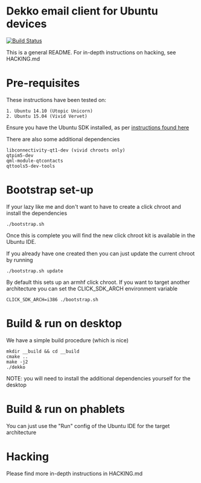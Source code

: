 # Dekko email client for Ubuntu devices #

[![Build Status](http://dekko-ci.cloudapp.net:8080/job/d-test-devel/badge/icon)](http://dekko-ci.cloudapp.net:8080/job/d-test-devel/)

This is a general README. For in-depth instructions on hacking, see HACKING.md

Pre-requisites
==============
These instructions have been tested on:

    1. Ubuntu 14.10 (Utopic Unicorn)
    2. Ubuntu 15.04 (Vivid Vervet)

Ensure you have the Ubuntu SDK installed, as per [instructions found here](http://developer.ubuntu.com/start/ubuntu-sdk/installing-the-sdk/)

There are also some additional dependencies

    libconnectivity-qt1-dev (vivid chroots only)
    qtpim5-dev
    qml-module-qtcontacts
    qttools5-dev-tools

Bootstrap set-up
================
If your lazy like me and don't want to have to create a click chroot and install the dependencies

    ./bootstrap.sh

Once this is complete you will find the new click chroot kit is available in the Ubuntu IDE. 

If you already have one created then you can just update the current chroot by running

    ./bootstrap.sh update

By default this sets up an armhf click chroot. If you want to target another architecture you can set the CLICK_SDK_ARCH environment variable

    CLICK_SDK_ARCH=i386 ./bootstrap.sh

Build & run on desktop
======================
We have a simple build procedure (which is nice)

    mkdir __build && cd __build
    cmake ..
    make -j2
    ./dekko

NOTE: you will need to install the additional dependencies yourself for the desktop

Build & run on phablets
=======================

You can just use the "Run" config of the Ubuntu IDE for the target architecture

Hacking
=======
Please find more in-depth instructions in HACKING.md
